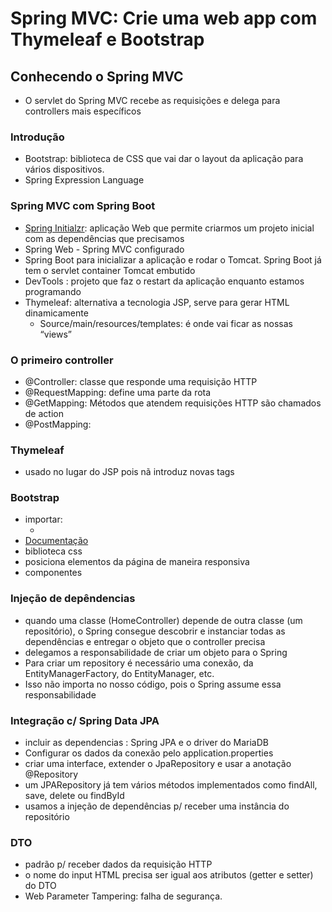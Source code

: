 # Spring MVC: Crie uma web app com Thymeleaf e Bootstrap 

## Conhecendo o Spring MVC
- O servlet do Spring MVC recebe as requisições e delega para controllers mais específicos

### Introdução
- Bootstrap: biblioteca de CSS que vai dar o layout da aplicação para vários dispositivos.
- Spring Expression Language

### Spring MVC com Spring Boot
- [Spring Initialzr](start.spring.io): aplicação Web que permite criarmos um projeto inicial com as dependências que precisamos 
- Spring Web - Spring MVC configurado
- Spring Boot para inicializar a aplicação e rodar o Tomcat. Spring Boot já tem o servlet container Tomcat embutido
- DevTools : projeto que faz o restart da aplicação enquanto estamos programando
- Thymeleaf: alternativa a tecnologia JSP, serve para gerar HTML dinamicamente
	- Source/main/resources/templates:  é onde vai ficar as nossas “views” 

### O primeiro controller
- @Controller: classe que responde uma requisição HTTP
- @RequestMapping: define uma parte da rota
- @GetMapping: Métodos que atendem requisições HTTP são chamados de action
- @PostMapping: 

### Thymeleaf
- usado no lugar do JSP pois nã introduz novas tags

### Bootstrap
- importar:
	- <link href="https://cdn.jsdelivr.net/npm/bootstrap@5.1.3/dist/css/bootstrap.min.css" rel="stylesheet" integrity="sha384-1BmE4kWBq78iYhFldvKuhfTAU6auU8tT94WrHftjDbrCEXSU1oBoqyl2QvZ6jIW3" crossorigin="anonymous">
- [Documentação](https://getbootstrap.com/docs/5.1/getting-started/introduction/)
- biblioteca css
- posiciona elementos da página de maneira responsiva
- componentes

### Injeção de depêndencias
- quando uma classe (HomeController) depende de outra classe (um repositório), o Spring consegue descobrir e instanciar todas as dependências e entregar o objeto que o controller precisa
- delegamos a responsabilidade de criar um objeto para o Spring
- Para criar um repository é necessário uma conexão, da EntityManagerFactory, do EntityManager, etc. 
- Isso não importa no nosso código, pois o Spring assume essa responsabilidade

### Integração c/ Spring Data JPA
- incluir as dependencias : Spring JPA e o driver do MariaDB
- Configurar os dados da conexão pelo application.properties
- criar uma interface, extender o JpaRepository e usar a anotação @Repository
- um JPARepository já tem vários métodos implementados como findAll, save, delete ou findById
- usamos a injeção de dependências p/ receber uma instância do repositório

 ### DTO
 - padrão p/ receber dados da requisição HTTP
 - o nome do input HTML precisa ser igual aos atributos (getter e setter) do DTO
 - Web Parameter Tampering: falha de segurança. 
